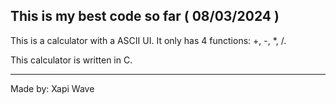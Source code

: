 This is my best code so far ( 08/03/2024 )
---------------------------------------------------------

This is a calculator with a ASCII UI.
It only has 4 functions:  +, -, *, /.

This calculator is written in C.

---------------------------------------------------------
Made by:  Xapi Wave 
